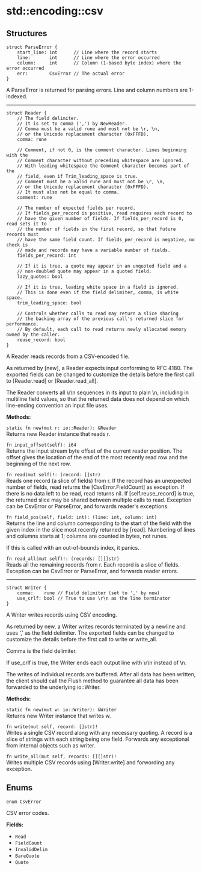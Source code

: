 # std::encoding::csv

## Structures

```jule
struct ParseError {
    start_line: int      // Line where the record starts
    line:       int      // Line where the error occurred
    column:     int      // Column (1-based byte index) where the error occurred
    err:        CsvError // The actual error
}
```
A ParseError is returned for parsing errors.
Line and column numbers are 1-indexed.

---

```jule
struct Reader {
    // The field delimiter.
    // It is set to comma (',') by NewReader.
    // Comma must be a valid rune and must not be \r, \n,
    // or the Unicode replacement character (0xFFFD).
    comma: rune

    // Comment, if not 0, is the comment character. Lines beginning with the
    // Comment character without preceding whitespace are ignored.
    // With leading whitespace the Comment character becomes part of the
    // field, even if Trim_leading_space is true.
    // Comment must be a valid rune and must not be \r, \n,
    // or the Unicode replacement character (0xFFFD).
    // It must also not be equal to comma.
    comment: rune

    // The number of expected fields per record.
    // If fields_per_record is positive, read requires each record to
    // have the given number of fields. If fields_per_record is 0, read sets it to
    // the number of fields in the first record, so that future records must
    // have the same field count. If fields_per_record is negative, no check is
    // made and records may have a variable number of fields.
    fields_per_record: int

    // If it is true, a quote may appear in an unquoted field and a
    // non-doubled quote may appear in a quoted field.
    lazy_quotes: bool

    // If it is true, leading white space in a field is ignored.
    // This is done even if the field delimiter, comma, is white space.
    trim_leading_space: bool

    // Controls whether calls to read may return a slice sharing
    // the backing array of the previous call's returned slice for performance.
    // By default, each call to read returns newly allocated memory owned by the caller.
    reuse_record: bool
}
```
A Reader reads records from a CSV-encoded file.

As returned by [new], a Reader expects input conforming to RFC 4180. The exported fields can be changed to customize the details before the first call to [Reader.read] or [Reader.read_all].

The Reader converts all \r\n sequences in its input to plain \n, including in multiline field values, so that the returned data does not depend on which line-ending convention an input file uses.

**Methods:**

`static fn new(mut r: io::Reader): &Reader`\
Returns new Reader instance that reads r.

`fn input_offset(self): i64`\
Returns the input stream byte offset of the current reader position. The offset gives the location of the end of the most recently read row and the beginning of the next row.

`fn read(mut self)!: (record: []str)`\
Reads one record (a slice of fields) from r. If the record has an unexpected number of fields, read returns the [CsvError.FieldCount] as exception. If there is no data left to be read, read returns nil. If [self.reuse_record] is true, the returned slice may be shared between multiple calls to read. Exception can be CsvError or ParseError, and forwards reader's exceptions.

`fn field_pos(self, field: int): (line: int, column: int)`\
Returns the line and column corresponding to the start of the field with the given index in the slice most recently returned by [read]. Numbering of lines and columns starts at 1; columns are counted in bytes, not runes.

If this is called with an out-of-bounds index, it panics.

`fn read_all(mut self)!: (records: [][]str)`\
Reads all the remaining records from r. Each record is a slice of fields. Exception can be CsvError or ParseError, and forwards reader errors.

---

```jule
struct Writer {
    comma:    rune // Field delimiter (set to ',' by new)
    use_crlf: bool // True to use \r\n as the line terminator
}
```
A Writer writes records using CSV encoding.

As returned by new, a Writer writes records terminated by a newline and uses ',' as the field delimiter. The exported fields can be changed to customize the details before the first call to write or write_all.

Comma is the field delimiter.

If use_crlf is true, the Writer ends each output line with \r\n instead of \n.

The writes of individual records are buffered. After all data has been written, the client should call the Flush method to guarantee all data has been forwarded to the underlying io::Writer.

**Methods:**

`static fn new(mut w: io::Writer): &Writer`\
Returns new Writer instance that writes w.

`fn write(mut self, record: []str)!`\
Writes a single CSV record along with any necessary quoting. A record is a slice of strings with each string being one field.
Forwards any exceptional from internal objects such as writer.

`fn write_all(mut self, records: [][]str)!`\
Writes multiple CSV records using [Writer.write] and forwording any exception.

## Enums

```jule
enum CsvError
```
CSV error codes.

**Fields:**

- `Read`
- `FieldCount`
- `InvalidDelim`
- `BareQuote`
- `Quote`

